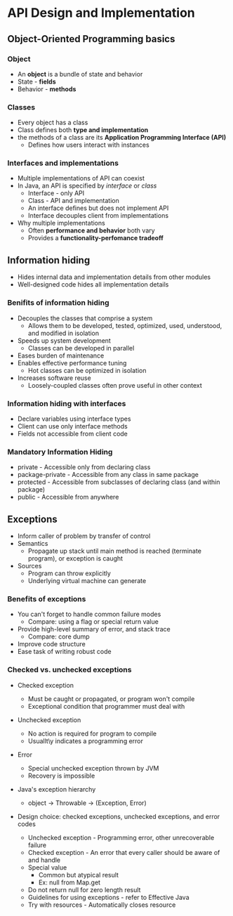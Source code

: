 # API Design and Implementation

## Object-Oriented Programming basics

### Object

* An **object** is a bundle of state and behavior
* State - **fields**
* Behavior - **methods**

### Classes

* Every object has a class
* Class defines both **type and implementation**
* the methods of a class are its **Application Programming Interface (API)**
  * Defines how users interact with instances

### Interfaces and implementations

* Multiple implementations of API can coexist
* In Java, an API is specified by *interface* or *class*
  * Interface - only API
  * Class - API and implementation
  * An interface defines but does not implement API
  * Interface decouples client from implementations
* Why multiple implementations
  * Often **performance and behavior** both vary
  * Provides a **functionality-perfomance tradeoff**

## Information hiding

* Hides internal data and implementation details from other modules
* Well-designed code hides all implementation details

### Benifits of information hiding

* Decouples the classes that comprise a system
  * Allows them to be developed, tested, optimized, used, understood, and modified in isolation
* Speeds up system development
  * Classes can be developed in parallel
* Eases burden of maintenance
* Enables effective performance tuning
  * Hot classes can be optimized in isolation
* Increases software reuse
  * Loosely-coupled classes often prove useful in other context

### Information hiding with interfaces

* Declare variables using interface types
* Client can use only interface methods
* Fields not accessible from client code

### Mandatory Information Hiding

* private - Accessible only from declaring class
* package-private - Accessible from any class in same package
* protected - Accessible from subclasses of declaring class (and within package)
* public - Accessible from anywhere

## Exceptions

* Inform caller of problem by transfer of control
* Semantics
  * Propagate up stack until main method is reached (terminate program), or exception is caught
* Sources
  * Program can throw explicitly
  * Underlying virtual machine can generate

### Benefits of exceptions

* You can't forget to handle common failure modes
  * Compare: using a flag or special return value
* Provide high-level summary of error, and stack trace
  * Compare: core dump
* Improve code structure
* Ease task of writing robust code

### Checked vs. unchecked exceptions

* Checked exception
  * Must be caught or propagated, or program won't compile
  * Exceptional condition that programmer must deal with
* Unchecked exception
  * No action is required for program to compile
  * Usuallt\y indicates a programming error
* Error
  * Special unchecked exception thrown by JVM
  * Recovery is impossible

* Java's exception hierarchy
  * object -> Throwable -> (Exception, Error)
* Design choice: checked exceptions, unchecked exceptions, and error codes
  * Unchecked exception - Programming error, other unrecoverable failure
  * Checked exception - An error that every caller should be aware of and handle
  * Special value
    * Common but atypical result
    * Ex: null from Map.get
  * Do not return null for zero length result
  * Guidelines for using exceptions - refer to Effective Java
  * Try with resources - Automatically closes resource